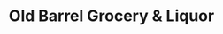 ---
title: "Old Barrel Grocery & Liquor"
url: /south-sioux-city/old-barrel-grocery-and-liquor/
shop: supermarket
---